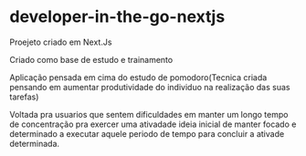 # developer-in-the-go-nextjs

Proejeto criado em Next.Js

Criado como base de estudo e trainamento

Aplicação pensada em cima do estudo de pomodoro(Tecnica criada pensando em aumentar produtividade do individuo na realização das suas tarefas)

Voltada pra usuarios que sentem dificuldades em manter um longo tempo de concentração pra exercer uma ativadade
ideia inicial de manter focado e determinado a executar aquele periodo de tempo para concluir a ativade determinada.
